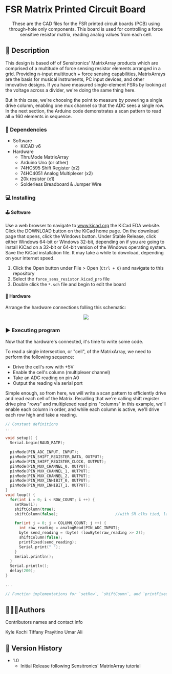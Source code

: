 # FSR Matrix Printed Circuit Board

<p align="center">
These are the CAD files for the FSR printed circuit boards (PCB) using through-hole only components. This board is used for controlling a force sensitive resistor matrix, reading analog values from each cell.  
</p>

## 📖 Description

This design is based off of Sensitronics' MatrixArray products which are comprised of a multitude of force sensing resistor elements arranged in a grid.
Providing n-input multitouch + force sensing capabilities, MatrixArrays are the basis for musical instruments, PC input devices, and other innovative designs.
If you have measured single-element FSRs by looking at the voltage across a divider, we're doing the same thing here.

But in this case, we're choosing the point to measure by powering a single drive column, enabling one mux channel so that the ADC sees a single row.
In the next section, the Arduino code demonstrates a scan pattern to read all $\approx$ 160 elements in sequence.

### 🚨 Dependencies

* Software
  * KiCAD v6
* Hardware
  * ThruMode MatrixArray
  * Arduino Uno (or other)
  * 74HC595 Shift Register (x2)
  * 74HC4051 Analog Multiplexer (x2)
  * 20k resistor (x1)
  * Solderless Breadboard & Jumper Wire

### 💻 Installing

#### 🕹️ Software

Use a web browser to navigate to www.kicad.org the KiCad EDA website. Click the DOWNLOAD button on the KiCad home page. On the download page that opens, click the Windows button. Under Stable Release, click either Windows 64-bit or Windows 32-bit, depending on if you are going to install KiCad on a 32-bit or 64-bit version of the Windows operating system. Save the KiCad installation file. It may take a while to download, depending on your internet speed.

1. Click the Open button under File > Open (`Ctrl + O`) and navigate to this repository
2. Select the `force_sens_resistor.kicad_pro` file
3. Double click the `*.sch` file and begin to edit the board

#### 🤖 Hardware

Arrange the hardware connections folling this schematic:

<p align="center">
  <img src="https://user-images.githubusercontent.com/29158525/204196328-7055ace2-47ef-4152-ad91-9fc8b4088fba.png">
</p>


### ▶️ Executing program

Now that the hardware's connected, it's time to write some code.

To read a single intersection, or "cell", of the MatrixArray, we need to perform the following sequence:

* Drive the cell's row with +5V
* Enable the cell's column (multiplexer channel)
* Take an ADC reading on pin A0
* Output the reading via serial port

Simple enough, so from here, we will write a scan pattern to efficiently drive and read each cell of the Matrix. Recalling that we're calling shift register drive pins "rows" and multiplexed read pins "columns" in this example, we'll enable each column in order, and while each column is active, we'll drive each row high and take a reading.

```cpp
// Constant definitions
...

void setup() {
  Serial.begin(BAUD_RATE);

  pinMode(PIN_ADC_INPUT, INPUT);
  pinMode(PIN_SHIFT_REGISTER_DATA, OUTPUT);
  pinMode(PIN_SHIFT_REGISTER_CLOCK, OUTPUT);
  pinMode(PIN_MUX_CHANNEL_0, OUTPUT);
  pinMode(PIN_MUX_CHANNEL_1, OUTPUT);
  pinMode(PIN_MUX_CHANNEL_2, OUTPUT);
  pinMode(PIN_MUX_INHIBIT_0, OUTPUT);
  pinMode(PIN_MUX_INHIBIT_1, OUTPUT);
}
void loop() {
  for(int i = 0; i < ROW_COUNT; i ++) {
    setRow(i);
    shiftColumn(true);
    shiftColumn(false);                         //with SR clks tied, latched outputs are one clock behind

    for(int j = 0; j < COLUMN_COUNT; j ++) {
      int raw_reading = analogRead(PIN_ADC_INPUT);
      byte send_reading = (byte) (lowByte(raw_reading >> 2));
      shiftColumn(false);
      printFixed(send_reading);
      Serial.print(" ");
    }
    Serial.println();
  }
  Serial.println();
  delay(200);
}

...

// Function implementations for `setRow`, `shiftCoumn`, and `printFixed`

```

## 🧔🏽‍♂️Authors

Contributors names and contact info

Kyle Kochi
Tiffany Prayitino
Umar Ali  

## 🧾 Version History

* 1.0
    * Initial Release following Sensitronics' MatrixArray tutorial
